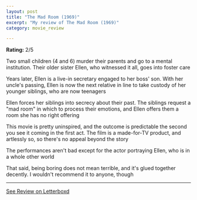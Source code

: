 ```yaml
---
layout: post
title: "The Mad Room (1969)"
excerpt: "My review of The Mad Room (1969)"
category: movie_review

---
```


**Rating:** 2/5

Two small children (4 and 6) murder their parents and go to a mental institution. Their older sister Ellen, who witnessed it all, goes into foster care

Years later, Ellen is a live-in secretary engaged to her boss' son. With her uncle's passing, Ellen is now the next relative in line to take custody of her younger siblings, who are now teenagers

Ellen forces her siblings into secrecy about their past. The siblings request a "mad room" in which to process their emotions, and Ellen offers them a room she has no right offering

This movie is pretty uninspired, and the outcome is predictable the second you see it coming in the first act. The film is a made-for-TV product, and artlessly so, so there's no appeal beyond the story

The performances aren't bad except for the actor portraying Ellen, who is in a whole other world

That said, being boring does not mean terrible, and it's glued together decently. I wouldn't recommend it to anyone, though

<hr>

[See Review on Letterboxd](https://boxd.it/4NpjCh)
